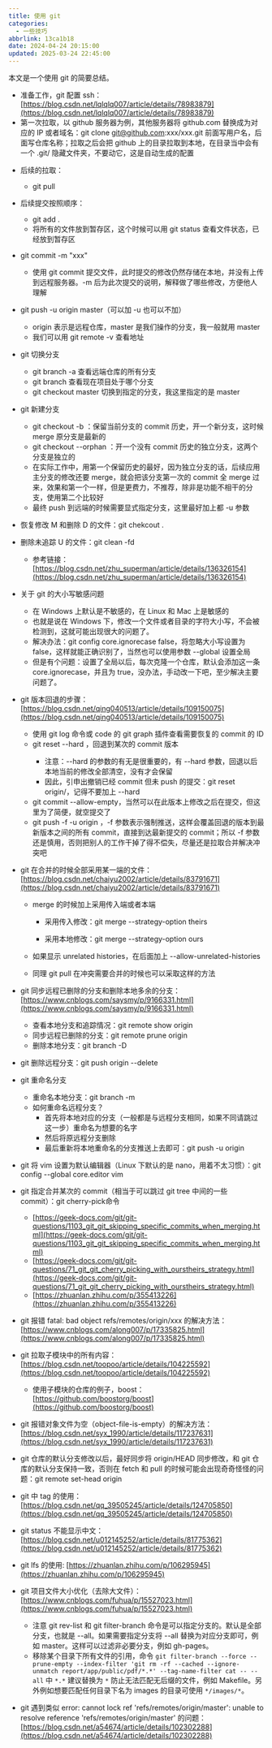 ```yaml
---
title: 使用 git
categories:
  - 一些技巧
abbrlink: 13ca1b18
date: 2024-04-24 20:15:00
updated: 2025-03-24 22:45:00
---
```


<meta name="referrer" content="no-referrer"/>

本文是一个使用 git 的简要总结。

- 准备工作，git 配置 ssh：[https://blog.csdn.net/lqlqlq007/article/details/78983879](https://blog.csdn.net/lqlqlq007/article/details/78983879)
- 第一次拉取，以 github 服务器为例，其他服务器将 github.com 替换成为对应的 IP 或者域名：git clone git@github.com:xxx/xxx.git 前面写用户名，后面写仓库名称；拉取之后会把 github 上的目录拉取到本地，在目录当中会有一个 .git/ 隐藏文件夹，不要动它，这是自动生成的配置

<!-- more -->

- 后续的拉取：

  - git pull
- 后续提交按照顺序：
  - git add . 
  - 将所有的文件放到暂存区，这个时候可以用 git status 查看文件状态，已经放到暂存区
- git commit -m "xxx"

  - 使用 git commit 提交文件，此时提交的修改仍然存储在本地，并没有上传到远程服务器。-m 后为此次提交的说明，解释做了哪些修改，方便他人理解
- git push -u origin master（可以加 -u 也可以不加）
  - origin 表示是远程仓库，master 是我们操作的分支，我一般就用 master
  - 我们可以用 git remote -v 查看地址
- git 切换分支
  - git branch -a 查看远端仓库的所有分支
  - git branch 查看现在项目处于哪个分支
  - git checkout master 切换到指定的分支，我这里指定的是 master
- git 新建分支
  - git checkout -b <branch>：保留当前分支的 commit 历史，开一个新分支，这时候 merge 原分支是最新的
  - git checkout --orphan <branch>：开一个没有 commit 历史的独立分支，这两个分支是独立的
  - 在实际工作中，用第一个保留历史的最好，因为独立分支的话，后续应用主分支的修改还要 merge，就会把该分支第一次的 commit 全 merge 过来，效果和第一个一样，但是更费力，不推荐，除非是功能不相干的分支，使用第二个比较好
  - 最终 push 到远端的时候需要显式指定分支，这里最好加上都 -u 参数
- 恢复修改 M 和删除 D 的文件：git chekcout .
- 删除未追踪 U 的文件：git clean -fd
  - 参考链接：[https://blog.csdn.net/zhu_superman/article/details/136326154](https://blog.csdn.net/zhu_superman/article/details/136326154)
- 关于 git 的大小写敏感问题
  - 在 Windows 上默认是不敏感的，在 Linux 和 Mac 上是敏感的
  - 也就是说在 Windows 下，修改一个文件或者目录的字符大小写，不会被检测到，这就可能出现很大的问题了。
  - 解决办法：git config core.ignorecase false，将忽略大小写设置为 false，这样就能正确识别了，当然也可以使用参数 --global 设置全局
  - 但是有个问题：设置了全局以后，每次克隆一个仓库，默认会添加这一条 core.ignorecase，并且为 true，没办法，手动改一下吧，至少解决主要问题了。
- git 版本回退的步骤：[https://blog.csdn.net/qing040513/article/details/109150075](https://blog.csdn.net/qing040513/article/details/109150075)

  - 使用 git log 命令或 code 的 git graph 插件查看需要恢复的 commit 的 ID
  - git reset --hard <commit>，回退到某次的 commit 版本
    - 注意：--hard 的参数的有无是很重要的，有 --hard 参数，回退以后本地当前的修改全部清空，没有才会保留
    - 因此，引申出撤销已经 commit 但未 push 的提交：git reset origin/<branch>，记得不要加上 --hard
  - git commit --allow-empty，当然可以在此版本上修改之后在提交，但这里为了简便，就空提交了
  - git push -f -u origin <branch>，-f 参数表示强制推送，这样会覆盖回退的版本到最新版本之间的所有 commit，直接到达最新提交的 commit；所以 -f 参数还是慎用，否则把别人的工作干掉了得不偿失，尽量还是拉取合并解决冲突吧
- git 在合并的时候全部采用某一端的文件：[https://blog.csdn.net/chaiyu2002/article/details/83791671](https://blog.csdn.net/chaiyu2002/article/details/83791671)

  - merge 的时候加上采用传入端或者本端
    - 采用传入修改：git merge <branch> --strategy-option theirs

    - 采用本地修改：git merge <branch> --strategy-option ours

  - 如果显示 unrelated histories，在后面加上 --allow-unrelated-histories

  - 同理 git pull 在冲突需要合并的时候也可以采取这样的方法
- git 同步远程已删除的分支和删除本地多余的分支：[https://www.cnblogs.com/saysmy/p/9166331.html](https://www.cnblogs.com/saysmy/p/9166331.html)
  - 查看本地分支和追踪情况：git remote show origin
  - 同步远程已删除的分支：git remote prune origin
  - 删除本地分支：git branch -D <branch>
- git 删除远程分支：git push origin --delete <branch>
- git 重命名分支

  - 重命名本地分支：git branch -m <newName>
  - 如何重命名远程分支？
    - 首先将本地对应的分支（一般都是与远程分支相同，如果不同请跳过这一步）重命名为想要的名字
    - 然后将原远程分支删除
    - 最后重新将本地重命名的分支推送上去即可：git push -u origin <newBranch>
- git 将 vim 设置为默认编辑器（Linux 下默认的是 nano，用着不太习惯）：git config --global core.editor vim
- git 指定合并某次的 commit（相当于可以跳过 git tree 中间的一些 commit）：git cherry-pick命令
  - [https://geek-docs.com/git/git-questions/1103_git_git_skipping_specific_commits_when_merging.html](https://geek-docs.com/git/git-questions/1103_git_git_skipping_specific_commits_when_merging.html)
  - [https://geek-docs.com/git/git-questions/71_git_git_cherry_picking_with_ourstheirs_strategy.html](https://geek-docs.com/git/git-questions/71_git_git_cherry_picking_with_ourstheirs_strategy.html)
  - [https://zhuanlan.zhihu.com/p/355413226](https://zhuanlan.zhihu.com/p/355413226)
- git 报错 fatal: bad object refs/remotes/origin/xxx 的解决方法：[https://www.cnblogs.com/along007/p/17335825.html](https://www.cnblogs.com/along007/p/17335825.html)
- git 拉取子模块中的所有内容：[https://blog.csdn.net/toopoo/article/details/104225592](https://blog.csdn.net/toopoo/article/details/104225592)
  - 使用子模块的仓库的例子，boost：[https://github.com/boostorg/boost](https://github.com/boostorg/boost)
- git 报错对象文件为空（object-file-is-empty）的解决方法：[https://blog.csdn.net/syx_1990/article/details/117237631](https://blog.csdn.net/syx_1990/article/details/117237631)
- git 仓库的默认分支修改以后，最好同步将 origin/HEAD 同步修改，和 git 仓库的默认分支保持一致，否则在 fetch 和 pull 的时候可能会出现奇奇怪怪的问题：git remote set-head origin <branch>
- git 中 tag 的使用：[https://blog.csdn.net/qq_39505245/article/details/124705850](https://blog.csdn.net/qq_39505245/article/details/124705850)
- git status 不能显示中文：[https://blog.csdn.net/u012145252/article/details/81775362](https://blog.csdn.net/u012145252/article/details/81775362)
- git lfs 的使用: [https://zhuanlan.zhihu.com/p/106295945](https://zhuanlan.zhihu.com/p/106295945)
- git 项目文件大小优化（去除大文件）：[https://www.cnblogs.com/fuhua/p/15527023.html](https://www.cnblogs.com/fuhua/p/15527023.html)
  - 注意 git rev-list 和 git filter-branch 命令是可以指定分支的。默认是全部分支，也就是 --all。如果需要指定分支将 --all 替换为对应分支即可，例如 master。这样可以过滤非必要分支，例如 gh-pages。
  - 移除某个目录下所有文件的引用，命令 `git filter-branch --force --prune-empty --index-filter 'git rm -rf --cached --ignore-unmatch report/app/public/pdf/*.*' --tag-name-filter cat -- --all` 中 `*.*` 建议替换为 `*` 防止无法匹配无后缀的文件，例如 Makefile。另外例如想要匹配任何目录下名为 images 的目录可使用 `*/images/*`。
- git 遇到类似 error: cannot lock ref 'refs/remotes/origin/master': unable to resolve reference 'refs/remotes/origin/master' 的问题：[https://blog.csdn.net/a54674/article/details/102302288](https://blog.csdn.net/a54674/article/details/102302288)

